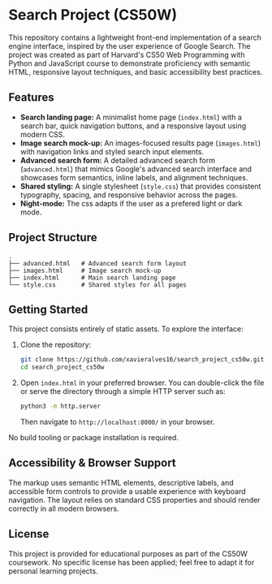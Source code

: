 # Search Project (CS50W)

This repository contains a lightweight front-end implementation of a search engine interface, inspired by the user experience of Google Search. The project was created as part of Harvard's CS50 Web Programming with Python and JavaScript course to demonstrate proficiency with semantic HTML, responsive layout techniques, and basic accessibility best practices.

## Features

- **Search landing page:** A minimalist home page (`index.html`) with a search bar, quick navigation buttons, and a responsive layout using modern CSS.
- **Image search mock-up:** An images-focused results page (`images.html`) with navigation links and styled search input elements.
- **Advanced search form:** A detailed advanced search form (`advanced.html`) that mimics Google's advanced search interface and showcases form semantics, inline labels, and alignment techniques.
- **Shared styling:** A single stylesheet (`style.css`) that provides consistent typography, spacing, and responsive behavior across the pages.
- **Night-mode:** The css adapts if the user as a prefered light or dark mode.

## Project Structure

```
.
├── advanced.html   # Advanced search form layout
├── images.html     # Image search mock-up
├── index.html      # Main search landing page
└── style.css       # Shared styles for all pages
```

## Getting Started

This project consists entirely of static assets. To explore the interface:

1. Clone the repository:
   ```bash
   git clone https://github.com/xavieralves16/search_project_cs50w.git
   cd search_project_cs50w
   ```
2. Open `index.html` in your preferred browser. You can double-click the file or serve the directory through a simple HTTP server such as:
   ```bash
   python3 -m http.server
   ```
   Then navigate to `http://localhost:8000/` in your browser.

No build tooling or package installation is required.


## Accessibility & Browser Support

The markup uses semantic HTML elements, descriptive labels, and accessible form controls to provide a usable experience with keyboard navigation. The layout relies on standard CSS properties and should render correctly in all modern browsers.

## License

This project is provided for educational purposes as part of the CS50W coursework. No specific license has been applied; feel free to adapt it for personal learning projects.